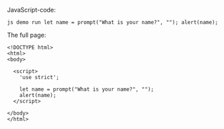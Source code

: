 JavaScript-code:

`js demo run let name = prompt("What is your name?", ""); alert(name);`

The full page:

    <!DOCTYPE html>
    <html>
    <body>

      <script>
        'use strict';

        let name = prompt("What is your name?", "");
        alert(name);
      </script>

    </body>
    </html>

